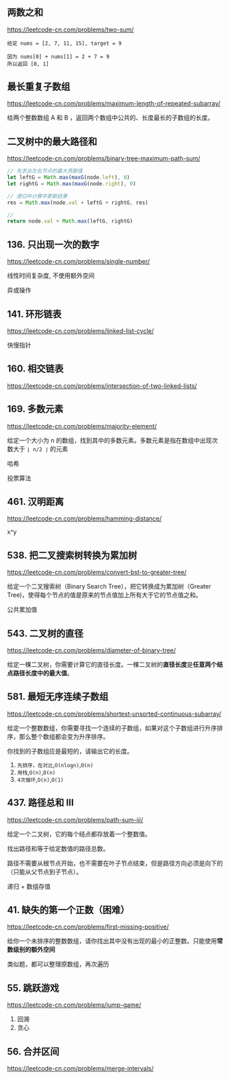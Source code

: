 #

## 两数之和

<https://leetcode-cn.com/problems/two-sum/>

```
给定 nums = [2, 7, 11, 15], target = 9

因为 nums[0] + nums[1] = 2 + 7 = 9
所以返回 [0, 1]
```

## 最长重复子数组

<https://leetcode-cn.com/problems/maximum-length-of-repeated-subarray/>

给两个整数数组 A 和 B ，返回两个数组中公共的、长度最长的子数组的长度。

## 二叉树中的最大路径和

<https://leetcode-cn.com/problems/binary-tree-maximum-path-sum/>

```js
// 先求出左右节点的最大贡献值
let leftG = Math.max(maxG(node.left), 0)
let rightG = Math.max(maxG(node.right), 0)

// 递归中计算中更新结果
res = Math.max(node.val + leftG + rightG, res)

//
return node.val + Math.max(leftG, rightG)
```

## 136. 只出现一次的数字

<https://leetcode-cn.com/problems/single-number/>

线性时间复杂度, 不使用额外空间

异或操作

## 141. 环形链表

<https://leetcode-cn.com/problems/linked-list-cycle/>

快慢指针

## 160. 相交链表

<https://leetcode-cn.com/problems/intersection-of-two-linked-lists/>

## 169. 多数元素

<https://leetcode-cn.com/problems/majority-element/>

给定一个大小为 n 的数组，找到其中的多数元素。多数元素是指在数组中出现次数大于 `⌊ n/2 ⌋` 的元素

哈希

投票算法

## 461. 汉明距离

<https://leetcode-cn.com/problems/hamming-distance/>

x^y

## 538. 把二叉搜索树转换为累加树

<https://leetcode-cn.com/problems/convert-bst-to-greater-tree/>

给定一个二叉搜索树（Binary Search Tree），把它转换成为累加树（Greater Tree)，使得每个节点的值是原来的节点值加上所有大于它的节点值之和。

公共累加值

## 543. 二叉树的直径

<https://leetcode-cn.com/problems/diameter-of-binary-tree/>

给定一棵二叉树，你需要计算它的直径长度。一棵二叉树的**直径长度**是**任意两个结点路径长度中的最大值**。

## 581. 最短无序连续子数组

<https://leetcode-cn.com/problems/shortest-unsorted-continuous-subarray/>

给定一个整数数组，你需要寻找一个连续的子数组，如果对这个子数组进行升序排序，那么整个数组都会变为升序排序。

你找到的子数组应是最短的，请输出它的长度。

1. `先排序，在对比`,`O(nlogn)`,`O(n)`
2. `用栈`,`O(n)`,`O(n)`
3. `4次循环`,`O(n)`,`O(1)`

## 437. 路径总和 III

<https://leetcode-cn.com/problems/path-sum-iii/>

给定一个二叉树，它的每个结点都存放着一个整数值。

找出路径和等于给定数值的路径总数。

路径不需要从根节点开始，也不需要在叶子节点结束，但是路径方向必须是向下的（只能从父节点到子节点）。

递归 + 数组存值

## 41. 缺失的第一个正数（困难）

<https://leetcode-cn.com/problems/first-missing-positive/>

给你一个未排序的整数数组，请你找出其中没有出现的最小的正整数。只能使用**常数级别的额外空间**

类似题，都可以整理原数组，再次遍历

## 55. 跳跃游戏

<https://leetcode-cn.com/problems/jump-game/>

1. 回溯
2. 贪心

## 56. 合并区间

<https://leetcode-cn.com/problems/merge-intervals/>

